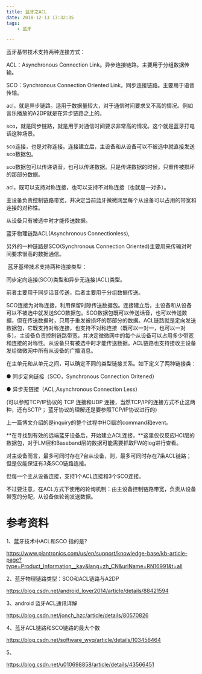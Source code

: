 ```yaml
---
title: 蓝牙之ACL
date: 2018-12-13 17:32:35
tags:
	- 蓝牙

---
```




蓝牙基带技术支持两种连接方式：

ACL：Asynchronous Connection Link。异步连接链路。主要用于分组数据传输。

SCO：Synchronous Connection Oriented Link。同步连接链路。主要用于语音传输。

acl，就是异步链路。适用于数据量较大，对于通信时间要求又不高的情况。例如音乐播放的A2DP就是在异步链路之上的。

sco，就是同步链路，就是用于对通信时间要求非常高的情况。这个就是蓝牙打电话这种场景。

sco连接，也是对称连接。连接建立后，主设备和从设备可以不被选中就直接发送sco数据包。

sco数据包可以传递语音，也可以传递数据。只是传递数据的时候，只重传被损坏的那部分数据。



acl，既可以支持对称连接，也可以支持不对称连接（也就是一对多）。

主设备负责控制链路带宽，并决定当前蓝牙微微网里每个从设备可以占用的带宽和连接的对称性。

从设备只有被选中时才能传送数据。



蓝牙物理链路ACL(Asynchronous Connectionless), 

另外的一种链路是SCO(Synchronous Connection Oriented)主要用来传输对时间要求很高的数据通信。

​    蓝牙基带技术支持两种连接类型：

同步定向连接(SCO)类型和异步无连接(ACL)类型。

前者主要用于同步话音传送，后者主要用于分组数据传送。

​    SCO连接为对称连接，利用保留时隙传送数据包。连接建立后，主设备和从设备可以不被选中就发送SCO数据包。SCO数据包既可以传送话音，也可以传送数据，但在传送数据时，只用于重发被损坏的那部分的数据。
​    ACL链路就是定向发送数据包，它既支持对称连接，也支持不对称连接（既可以一对一，也可以一对多）。主设备负责控制链路带宽，并决定微微网中的每个从设备可以占用多少带宽和连接的对称性。从设备只有被选中时才能传送数据。ACL链路也支持接收主设备发给微微网中所有从设备的广播消息。

  在主单元和从单元之间，可以确定不同的类型链接关系。如下定义了两种链接类：

● 同步定向链接（SCO，Synchronous Connection Oritened）

● 异步无链接（ACL,Asynchronous Connection Less）

  (可以参照TCP/IP协议的 TCP 连接和UDP 连接，当然TCP/IP的连接方式不止这两种，还有SCTP； 蓝牙协议的理解还是要参照TCP/IP协议进行的)





上一篇博文介绍的是inquiry的整个过程中HCI层的command和event。

**在寻找到有效的远端蓝牙设备后，开始建立ACL连接，**这里仅仅反应HCI层的数据包，对于LM层和Baseband层的数据可能需要抓取FW的log进行查看。



对主设备而言，最多可同时存在7台从设备，则，最多可同时存在7条ACL链路；但是仅能保证有3条SCO链路连接。

但每一个主从设备连接，支持1个ACL连接和3个SCO连接。

不过要注意，在ACL方式下使用的轮询机制：由主设备控制链路带宽，负责从设备带宽的分配，从设备依轮询发送数据。



# 参考资料

1、蓝牙技术中ACL和SCO 指的是?

https://www.plantronics.com/us/en/support/knowledge-base/kb-article-page?type=Product_Information__kav&lang=zh_CN&urlName=RN16991&t=all

2、蓝牙物理链路类型：SCO和ACL链路与A2DP

https://blog.csdn.net/android_lover2014/article/details/88421594

3、android 蓝牙ACL通讯详解

https://blog.csdn.net/jonch_hzc/article/details/80570826

4、蓝牙ACL链路和SCO链路的最大个数

https://blog.csdn.net/software_wyq/article/details/103456464

5、

https://blog.csdn.net/u010698858/article/details/43566451